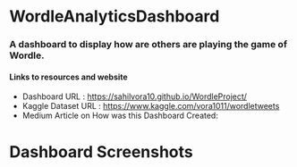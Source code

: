# WordleAnalyticsDashboard
### A dashboard to display how are others are  playing the game of Wordle. 
 #### Links to resources and website
- Dashboard URL : https://sahilvora10.github.io/WordleProject/
- Kaggle Dataset URL : https://www.kaggle.com/vora1011/wordletweets
- Medium Article on How was this Dashboard Created:

# Dashboard Screenshots



